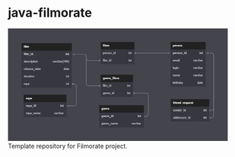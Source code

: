 # java-filmorate
![ER_diagram_for_filmorate](/assets/images/filmorate.jpg)
Template repository for Filmorate project.
